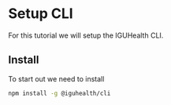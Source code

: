 # Setup CLI

For this tutorial we will setup the IGUHealth CLI.

## Install

To start out we need to install

```bash
npm install -g @iguhealth/cli
```
